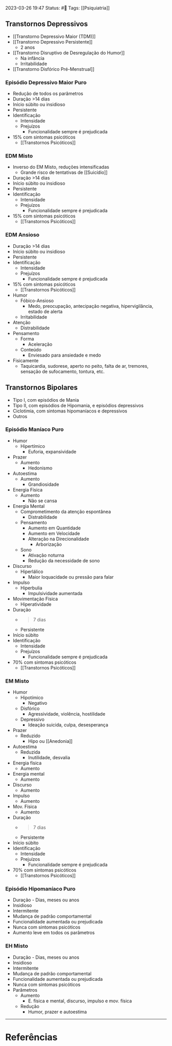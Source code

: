 2023-03-26 19:47
Status: #🌱 
Tags: [[Psiquiatria]]
<br/>
## Transtornos Depressivos
- [[Transtorno Depressivo Maior (TDM)]]
- [[Transtorno Depressivo Persistente]]
	- 2 anos
- [[Transtorno Disruptivo de Desregulação do Humor]]
	- Na infância
	- Irritabilidade
- [[Transtorno Disfórico Pré-Menstrual]]
### Episódio Depressivo Maior Puro
- Redução de todos os parâmetros
- Duração >14 dias
- Início súbito ou insidioso
- Persistente
- Identificação
	- Intensidade
	- Prejuízos
		- Funcionalidade sempre é prejudicada
- 15% com sintomas psicóticos
	- [[Transtornos Psicóticos]]
### EDM Misto
- Inverso do EM Misto, reduções intensificadas
	- Grande risco de tentativas de [[Suicídio]]
- Duração >14 dias
- Início súbito ou insidioso
- Persistente
- Identificação
	- Intensidade
	- Prejuízos
		- Funcionalidade sempre é prejudicada
- 15% com sintomas psicóticos
	- [[Transtornos Psicóticos]]
### EDM Ansioso
- Duração >14 dias
- Início súbito ou insidioso
- Persistente
- Identificação
	- Intensidade
	- Prejuízos
		- Funcionalidade sempre é prejudicada
- 15% com sintomas psicóticos
	- [[Transtornos Psicóticos]]
- Humor
	- Fóbico-Ansioso
		- Medo, preocupação, antecipação negativa, hipervigilância, estado de alerta
	- Irritabilidade
- Atenção
	- Distrabilidade
- Pensamento
	- Forma
		- Aceleração
	- Conteúdo
		- Enviesado para ansiedade e medo
- Fisicamente
	- Taquicardia, sudorese, aperto no peito, falta de ar, tremores, sensação de sufocamento, tontura, etc.
## Transtornos Bipolares
- Tipo I, com episódios de Mania
- Tipo II, com episódios de Hipomania, e episódios depressivos
- Ciclotimia, com sintomas hipomaníacos e depressivos
- Outros
### Episódio Maníaco Puro
- Humor
	- Hipertímico
		- Euforia, expansividade
- Prazer
	- Aumento
		- Hedonismo
- Autoestima
	- Aumento
		- Grandiosidade
- Energia Física
	- Aumento
		- Não se cansa
- Energia Mental
	- Comprometimento da atenção espontânea
		- Distrabilidade
	- Pensamento
		- Aumento em Quantidade
		- Aumento em Velocidade
		- Alteração na Direcionalidade
			- Arborização
	- Sono
		- Ativação noturna
		- Redução da necessidade de sono
- Discurso
	- Hiperlálico
		- Maior loquacidade ou pressão para falar
- Impulso
	- Hiperbulia
		- Impulsividade aumentada
- Movimentação Física
	- Hiperatividade
- Duração
	- >7 dias
	- Persistente
- Início súbito
- Identificação
	- Intensidade
	- Prejuízos
		- Funcionalidade sempre é prejudicada
- 70% com sintomas psicóticos
	- [[Transtornos Psicóticos]]
### EM Misto
- Humor
	- Hipotímico
		- Negativo
	- Disfórico
		- Agressividade, violência, hostilidade
	- Depressivo
		- Ideação suicida, culpa, desesperança
- Prazer
	- Reduzido
		- Hipo ou [[Anedonia]]
- Autoestima
	- Reduzida
		- Inutilidade, desvalia
- Energia física
	- Aumento
- Energia mental
	- Aumento
- Discurso
	- Aumento
- Impulso
	- Aumento
- Mov. Física
	- Aumento
- Duração
	- >7 dias
	- Persistente
- Início súbito
- Identificação
	- Intensidade
	- Prejuízos
		- Funcionalidade sempre é prejudicada
- 70% com sintomas psicóticos
	- [[Transtornos Psicóticos]]
### Episódio Hipomaníaco Puro
- Duração - Dias, meses ou anos
- Insidioso
- Intermitente
- Mudança de padrão comportamental
- Funcionalidade aumentada ou prejudicada
- Nunca com sintomas psicóticos
- Aumento leve em todos os parâmetros
### EH Misto
- Duração - Dias, meses ou anos
- Insidioso
- Intermitente
- Mudança de padrão comportamental
- Funcionalidade aumentada ou prejudicada
- Nunca com sintomas psicóticos
- Parâmetros
	- Aumento
		- E. física e mental, discurso, impulso e mov. física
	- Redução
		- Humor, prazer e autoestima
____
# Referências

